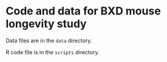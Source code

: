 # Code and data for BXD mouse longevity study

Data files are in the `data` directory.

R code file is in the `scripts` directory.
